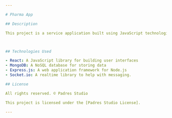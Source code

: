 ```yaml
---

# Pharma App

## Description

This project is a service application built using JavaScript technologies. It utilizes the React framework for the frontend, MongoDB for database management, and Express.js for server-side operations. The application aims to provide [brief description of what the application does].



## Technologies Used

- React: A JavaScript library for building user interfaces
- MongoDB: A NoSQL database for storing data
- Express.js: A web application framework for Node.js
- Socket.io: A realtime library to help with messaging.

## License

All rights reserved. © Padres Studio

This project is licensed under the [Padres Studio License].

---
```

